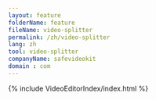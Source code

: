 ```yaml
---
layout: feature
folderName: feature
fileName: video-splitter
permalink: /zh/video-splitter
lang: zh
tool: video-splitter
companyName: safevideokit
domain : com
---
```


{% include VideoEditorIndex/index.html %}

   